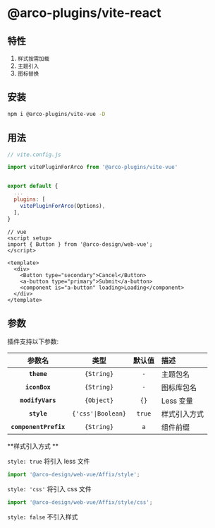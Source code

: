 # @arco-plugins/vite-react

## 特性

1. `样式按需加载`
2. `主题引入`
3. `图标替换`

## 安装

```bash
npm i @arco-plugins/vite-vue -D
```

## 用法

```js
// vite.config.js

import vitePluginForArco from '@arco-plugins/vite-vue'


export default {
  ...
  plugins: [
    vitePluginForArco(Options),
  ],
}
```

```tsx
// vue
<script setup>
import { Button } from '@arco-design/web-vue';
</script>

<template>
  <div>
    <Button type="secondary">Cancel</Button>
    <a-button type="primary">Submit</a-button>
    <component is="a-button" loading>Loading</component>
  </div>
</template>
```

## 参数

插件支持以下参数:

|        参数名         |        类型        | 默认值 | 描述         |
| :-------------------: | :----------------: | :----: | :----------- |
|      **`theme`**      |     `{String}`     |  `-`   | 主题包名     |
|     **`iconBox`**     |     `{String}`     |  `-`   | 图标库包名   |
|   **`modifyVars`**    |     `{Object}`     |  `{}`  | Less 变量    |
|      **`style`**      | `{'css'\|Boolean}` | `true` | 样式引入方式 |
| **`componentPrefix`** |     `{String}`     |  `a`   | 组件前缀     |

**样式引入方式 **

`style: true` 将引入 less 文件

```js
import '@arco-design/web-vue/Affix/style';
```

`style: 'css'` 将引入 css 文件

```js
import '@arco-design/web-vue/Affix/style/css';
```

`style: false` 不引入样式
